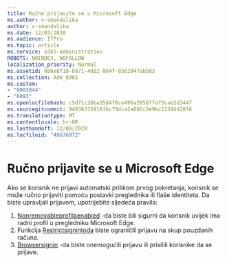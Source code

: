 ```yaml
---
title: Ručno prijavite se u Microsoft Edge
ms.author: v-smandalika
author: v-smandalika
ms.date: 12/03/2020
ms.audience: ITPro
ms.topic: article
ms.service: o365-administration
ROBOTS: NOINDEX, NOFOLLOW
localization_priority: Normal
ms.assetid: 686e8f18-b871-4dd2-864f-8562947ab583
ms.collection: Adm_O365
ms.custom:
- "9003844"
- "6893"
ms.openlocfilehash: c5d71c26ba3584f8ce496a28587fe75cae2d344f
ms.sourcegitcommit: 94036315916fbc79dca2a692c2e9bc1139dd28f6
ms.translationtype: MT
ms.contentlocale: hr-HR
ms.lasthandoff: 12/08/2020
ms.locfileid: "49676972"
---
```

# <a name="sign-in-to-microsoft-edge-manually"></a>Ručno prijavite se u Microsoft Edge

Ako se korisnik ne prijavi automatski prilikom prvog pokretanja, korisnik se može ručno prijaviti pomoću postavki preglednika ili flaše identiteta. Da biste upravljali prijavom, upotrijebite sljedeća pravila:

1. [Nonremovableprofilaenabled](https://docs.microsoft.com/deployedge/microsoft-edge-policies#nonremovableprofileenabled) -da biste bili sigurni da korisnik uvijek ima radni profil u pregledniku Microsoft Edge.
2. Funkcija [Restrictsignintoda](https://docs.microsoft.com/deployedge/microsoft-edge-policies#restrictsignintopattern) biste ograničili prijavu na skup pouzdanih računa.
3. [Browsersignin](https://docs.microsoft.com/deployedge/microsoft-edge-policies#browsersignin) -da biste onemogućili prijavu ili prisilili korisnike da se prijave.

